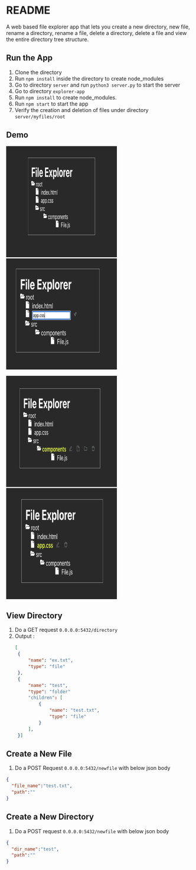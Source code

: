 # README
A web based file explorer app that  lets you create a new directory, new file, rename a directory, rename a file, delete a directory, delete a file and view the entire directory tree structure.

## Run the App
1. Clone the directory
3. Run ```npm install``` inside the directory to create node_modules
4. Go to directory ```server``` and run ```python3 server.py``` to start the server
5. Go to directory ```explorer-app```
6. Run ```npm install``` to create node_modules.
7. Run ```npm start``` to start the app
8. Verify the creation and deletion of files under directory ```server/myfiles/root```

## Demo
<img src="demo/file-explorer.png" width="300" height="300" alt="File Explorer" > <img src="demo/rename.png" width="300" height="300" alt="Rename a file">

<img src="demo/hover-folder.png" width="300" height="300"  alt="Highlight folder on hover"> <img src="demo/hover-file.png" width="300" height="300"  alt ="Highlight file on hover">

## View Directory
1. Do a GET request ```0.0.0.0:5432/directory```
2. Output :
   ```json
   [
    {
        "name": "ex.txt",
        "type": "file"
    },
    {
        "name": "test",
        "type": "folder"
        "children": [
            {
                "name": "test.txt",
                "type": "file"
            }
        ],
    }]
   ```

## Create a New File
1. Do a POST Request ```0.0.0.0:5432/newfile``` with below json body
```json
{
  "file_name":"test.txt",
  "path":""
}
```

## Create a New Directory
1. Do a POST request ```0.0.0.0:5432/newfile``` with below json body
```json
{
  "dir_name":"test",
  "path":""
}
```

